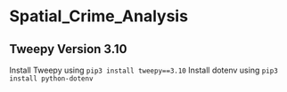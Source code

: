 # Spatial_Crime_Analysis

## Tweepy Version 3.10
Install Tweepy using `pip3 install tweepy==3.10`
Install dotenv using `pip3 install python-dotenv`
